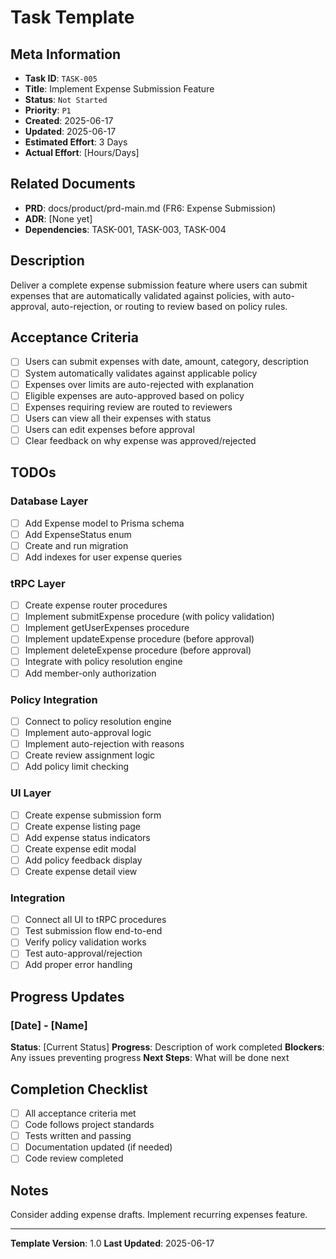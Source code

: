 # Task Template

## Meta Information

- **Task ID**: `TASK-005`
- **Title**: Implement Expense Submission Feature
- **Status**: `Not Started`
- **Priority**: `P1`
- **Created**: 2025-06-17
- **Updated**: 2025-06-17
- **Estimated Effort**: 3 Days
- **Actual Effort**: [Hours/Days]

## Related Documents

- **PRD**: docs/product/prd-main.md (FR6: Expense Submission)
- **ADR**: [None yet]
- **Dependencies**: TASK-001, TASK-003, TASK-004

## Description

Deliver a complete expense submission feature where users can submit expenses that are automatically validated against policies, with auto-approval, auto-rejection, or routing to review based on policy rules.

## Acceptance Criteria

- [ ] Users can submit expenses with date, amount, category, description
- [ ] System automatically validates against applicable policy
- [ ] Expenses over limits are auto-rejected with explanation
- [ ] Eligible expenses are auto-approved based on policy
- [ ] Expenses requiring review are routed to reviewers
- [ ] Users can view all their expenses with status
- [ ] Users can edit expenses before approval
- [ ] Clear feedback on why expense was approved/rejected

## TODOs

### Database Layer
- [ ] Add Expense model to Prisma schema
- [ ] Add ExpenseStatus enum
- [ ] Create and run migration
- [ ] Add indexes for user expense queries

### tRPC Layer
- [ ] Create expense router procedures
- [ ] Implement submitExpense procedure (with policy validation)
- [ ] Implement getUserExpenses procedure
- [ ] Implement updateExpense procedure (before approval)
- [ ] Implement deleteExpense procedure (before approval)
- [ ] Integrate with policy resolution engine
- [ ] Add member-only authorization

### Policy Integration
- [ ] Connect to policy resolution engine
- [ ] Implement auto-approval logic
- [ ] Implement auto-rejection with reasons
- [ ] Create review assignment logic
- [ ] Add policy limit checking

### UI Layer
- [ ] Create expense submission form
- [ ] Create expense listing page
- [ ] Add expense status indicators
- [ ] Create expense edit modal
- [ ] Add policy feedback display
- [ ] Create expense detail view

### Integration
- [ ] Connect all UI to tRPC procedures
- [ ] Test submission flow end-to-end
- [ ] Verify policy validation works
- [ ] Test auto-approval/rejection
- [ ] Add proper error handling

## Progress Updates

### [Date] - [Name]
**Status**: [Current Status]
**Progress**: Description of work completed
**Blockers**: Any issues preventing progress
**Next Steps**: What will be done next

## Completion Checklist

- [ ] All acceptance criteria met
- [ ] Code follows project standards
- [ ] Tests written and passing
- [ ] Documentation updated (if needed)
- [ ] Code review completed

## Notes

Consider adding expense drafts. Implement recurring expenses feature.

---

**Template Version**: 1.0
**Last Updated**: 2025-06-17
